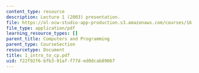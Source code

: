 ```yaml
---
content_type: resource
description: Lecture 1 (2003) presentation.
file: https://ol-ocw-studio-app-production.s3.amazonaws.com/courses/16-01-unified-engineering-i-ii-iii-iv-fall-2005-spring-2006/f22f92f6bfb391aff77ded0dcab89067_1_intro_to_cp.pdf
file_type: application/pdf
learning_resource_types: []
parent_title: Computers and Programming
parent_type: CourseSection
resourcetype: Document
title: 1_intro_to_cp.pdf
uid: f22f92f6-bfb3-91af-f77d-ed0dcab89067
---
```

